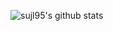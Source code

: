 ![sujl95's github stats](https://github-readme-stats.vercel.app/api?username=sujl95&show_icons=true&theme=cobalt)
